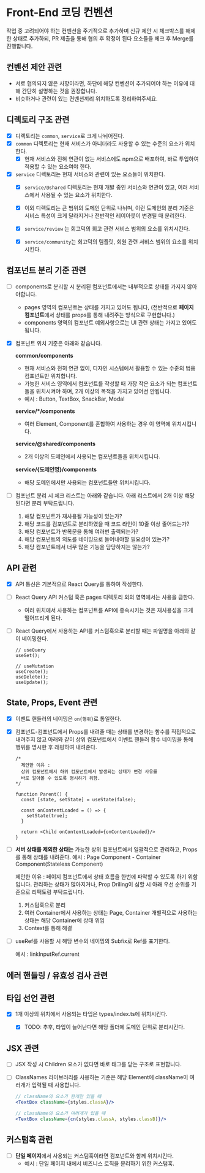# Front-End 코딩 컨벤션

작업 중 고려되어야 하는 컨벤션을 주기적으로 추가하며
신규 제안 시 체크박스를 해제한 상태로 추가하되, PR 제출을 통해 협의 후 확정이 된다 요소들을 체크 후 Merge를 진행합니다.



## 컨벤션 제안 관련

* 서로 협의되지 않은 사항이라면, 하단에 해당 컨벤션이 추가되어야 하는 이유에 대해 간단히 설명하는 것을 권장합니다.
* 비슷하거나 관련이 있는 컨벤션끼리 위치하도록 정리하여주세요.



## 디렉토리 구조 관련

* [x] 디렉토리는 `common`, `service`로 크게 나뉘어진다.
* [x] `common` 디렉토리는 현재 서비스가 아니더라도 사용할 수 있는 수준의 요소가 위치한다.
  * [x] 현재 서비스와 전혀 연관이 없는 서비스에도 npm으로 배포하여, 바로 투입하여 적용할 수 있는 요소여야 한다.
* [x] `service` 디렉토리는 현재 서비스와 관련이 있는 요소들이 위치한다.
  * [x] `service/@shared` 디렉토리는 현재 개발 중인 서비스와 연관이 있고, 여러 서비스에서 사용될 수 있는 요소가 위치한다.
  * [x] 이외 디렉토리는 큰 범위의 도메인 단위로 나뉘며, 이런 도메인의 분리 기준은 서비스 특성이 크게 달라지거나 전반적인 레이아웃이 변경될 때 분리한다.
  * [x] `service/review` 는 회고덕의 회고 관련 서비스 범위의 요소를 위치시킨다.
  * [x] `service/community`는 회고덕의 템플릿, 회원 관련 서비스 범위의 요소를 위치시킨다.



## 컴포넌트 분리 기준 관련

* [ ] components로 분리할 시 분리된 컴포넌트에서는 내부적으로 상태를 가지지 않아야합니다.
  * pages 영역의 컴포넌트는 상태를 가지고 있어도 됩니다, (전반적으로 **페이지 컴포넌트**에서 상태를 props를 통해 내려주는 방식으로 구현합니다.)
  * components 영역의 컴포넌트 예외사항으로는 UI 관련 상태는 가지고 있어도 됩니다.

* [x] 컴포넌트 위치 기준은 아래와 같습니다.

  **common/components**

  * 현재 서비스와 전혀 연관 없이, 디자인 시스템에서 활용할 수 있는 수준의 범용 컴포넌트만 위치합니다.
  * 가능한 서비스 영역에서 컴포넌트를 작성할 때 가장 작은 요소가 되는 컴포넌트들을 위치시켜야 하며, 2개 이상의 목적을 가지고 있어선 안됩니다.
  * 예시 : Button, TextBox, SnackBar, Modal

  **service/*/components**

  * 여러 Element, Component를 혼합하여 사용하는 경우 이 영역에 위치시킵니다.

  **service/@shared/components**

  * 2개 이상의 도메인에서 사용되는 컴포넌트들을 위치시킵니다.

  **service/{도메인명}/components**

  * 해당 도메인에서만 사용되는 컴포넌트들만 위치시킵니다.

* [ ] 컴포넌트 분리 시 체크 리스트는 아래와 같습니다. 아래 리스트에서 2개 이상 해당된다면 분리 부탁드립니다.
  1. 해당 컴포넌트가 재사용될 가능성이 있는가?
  2. 해당 코드를 컴포넌트로 분리하였을 때 코드 라인이 10줄 이상 줄어드는가?
  3. 해당 컴포넌트가 반복문을 통해 여러번 출력되는가?
  4. 해당 컴포넌트의 의도를 네이밍으로 들어내야할 필요성이 있는가?
  5. 해당 컴포넌트에서 너무 많은 기능을 담당하지는 않는가?



## API 관련

* [x] API 통신은 기본적으로 React Query를 통하여 작성한다.
* [ ] React Query API 커스텀 훅은 pages 디렉토리 외의 영역에서는 사용을 금한다.
  * 여러 위치에서 사용하는 컴포넌트를 API에 종속시키는 것은 재사용성을 크게 떨어뜨리게 된다.

* [ ] React Query에서 사용하는 API를 커스텀훅으로 분리할 때는 파일명을 아래와 같이 네이밍한다.

  ```react
  // useQuery
  useGet();
  
  // useMutation
  useCreate();
  useDelete();
  useUpdate();
  ```



## State, Props, Event 관련

* [x] 이벤트 핸들러의 네이밍은 `on{행위}`로 통일한다.

* [x] 컴포넌트-컴포넌트에서 Props를 내려줄 때는 상태를 변경하는 함수를 직접적으로 내려주지 않고
  아래와 같이 상위 컴포넌트에서 이벤트 핸들러 함수 네이밍을 통해 행위를 명시한 후 래핑하여 내려준다.

  ```react
  /*
  	제안한 이유 : 
  	상위 컴포넌트에서 하위 컴포넌트에서 발생되는 상태가 변경 사유를
  	바로 알아볼 수 있도록 명시하기 위함.
  */
  
  function Parent() {
  	const [state, setState] = useState(false);
    
    const onContentLoaded = () => {
      setState(true);
    }
  
  	return <Child onContentLoaded={onContentLoaded}/>
  }
  ```

* [ ] **서버 상태를 제외한 상태는** 가능한 상위 컴포넌트에서 일괄적으로 관리하고, Props를 통해 상태를 내려준다.
  예시 : Page Component - Container Component(Stateless Component)

  제안한 이유 : 페이지 컴포넌트에서 상태 흐름을 한번에 파악할 수 있도록 하기 위함입니다.
  관리하는 상태가 많아지거나, Prop Driling이 심할 시 아래 우선 순위를 기준으로 리팩토링 부탁드립니다.

  1. 커스텀훅으로 분리
  2. 여러 Container에서 사용하는 상태는 Page, Container 개별적으로 사용하는 상태는 해당 Container에 상태 위임
  3. Context를 통해 해결

* [ ] useRef를 사용할 시 해당 변수의 네이밍의 Subfix로 Ref를 표기한다.

  예시 : linkInputRef.current





## 에러 핸들링 / 유효성 검사 관련





## 타입 선언 관련

* [x] 1개 이상의 위치에서 사용되는 타입은 types/index.ts에 위치시킨다.
  * [x] TODO: 추후, 타입이 늘어난다면 해당 폴더에 도메인 단위로 분리시킨다.



## JSX 관련

* [ ] JSX 작성 시 Children 요소가 없다면 바로 태그를 닫는 구조로 표현합니다.

* [ ] ClassNames 라이브러리를 사용하는 기준은 해당 Element에 className이 여러개가 입력될 때 사용합니다.

  ```jsx
  // className의 요소가 한개만 있을 때
  <TextBox className={styles.classA}/>
  
  // className의 요소가 여러개가 있을 때
  <TextBox className={cn(styles.classA, styles.classB)}/>
  ```

  



## 커스텀훅 관련

* [ ] **단일 페이지**에서 사용되는 커스텀훅이라면 컴포넌트와 함께 위치시킨다.
  * 예시 : 단일 페이지 내에서 비즈니스 로직을 분리하기 위한 커스텀훅.
